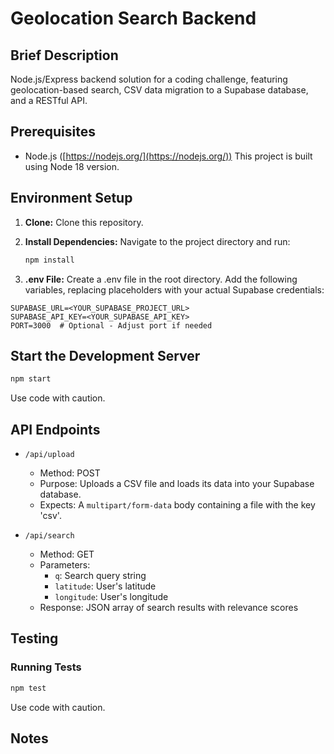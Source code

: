 # Geolocation Search Backend

## Brief Description

Node.js/Express backend solution for a coding challenge, featuring geolocation-based search, CSV data migration to a Supabase database, and a RESTful API.

## Prerequisites

* Node.js ([https://nodejs.org/](https://nodejs.org/))  This project is built using Node 18 version.

## Environment Setup

1. **Clone:** Clone this repository.

2. **Install Dependencies:** Navigate to the project directory and run:
   ```bash
   npm install
3. **.env File:** Create a .env file in the root directory. Add the following variables, replacing placeholders with your actual Supabase credentials:
```dotenv
SUPABASE_URL=<YOUR_SUPABASE_PROJECT_URL>
SUPABASE_API_KEY=<YOUR_SUPABASE_API_KEY>
PORT=3000  # Optional - Adjust port if needed
```

## Start the Development Server

```bash
npm start
```
Use code with caution.

## API Endpoints

- `/api/upload`
  - Method: POST
  - Purpose: Uploads a CSV file and loads its data into your Supabase database.
  - Expects: A `multipart/form-data` body containing a file with the key 'csv'.

- `/api/search`
  - Method: GET
  - Parameters:
    - `q`: Search query string
    - `latitude`: User's latitude
    - `longitude`: User's longitude
  - Response: JSON array of search results with relevance scores

## Testing

### Running Tests

```bash
npm test
```
Use code with caution.

## Notes




